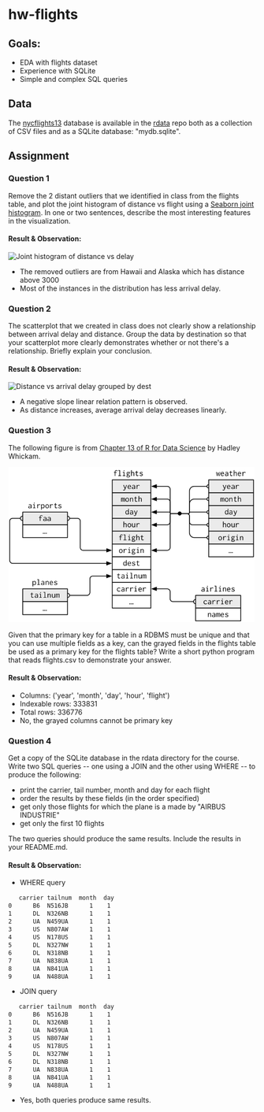 
# hw-flights

## Goals:

* EDA with flights dataset
* Experience with SQLite
* Simple and complex SQL queries

## Data

The [nycflights13](https://github.com/tidyverse/nycflights13) database is available in the
[rdata](https://github.com/ds5110/rdata/tree/main/data) repo both as a collection of CSV files 
and as a SQLite database: "mydb.sqlite".

## Assignment

### Question 1

Remove the 2 distant outliers that we identified in class from the flights table, and plot the joint histogram of
distance vs flight using a [Seaborn joint histogram](https://seaborn.pydata.org/examples/joint_histogram.html).
In one or two sentences, describe the most interesting features in the visualization.

#### Result & Observation:

![Joint histogram of distance vs delay](https://user-images.githubusercontent.com/45035308/195239824-b4ad5c9d-bb73-47c4-81d8-9ac697dbf2c6.png)

* The removed outliers are from Hawaii and Alaska which has distance above 3000
* Most of the instances in the distribution has less arrival delay.


### Question 2

The scatterplot that we created in class does not clearly show a relationship
between arrival delay and distance. Group the data by destination so that your scatterplot
more clearly demonstrates whether or not there's a relationship.
Briefly explain your conclusion.

#### Result & Observation:

![Distance vs arrival delay grouped by dest](https://user-images.githubusercontent.com/45035308/195239848-d093d46f-c931-49f5-afa7-2cbc6931a626.png)

* A negative slope linear relation pattern is observed.
* As distance increases, average arrival delay decreases linearly.


### Question 3

The following figure is from [Chapter 13 of R for Data Science](https://r4ds.had.co.nz/relational-data.html) 
by Hadley Whickam.

<img src="figs/relational-nycflights.png" width="500">

Given that the primary key for a table in a RDBMS must be unique and that you can use multiple fields as a key,
can the grayed fields in the flights table be used as a primary key for the flights table?
Write a short python program that reads flights.csv to demonstrate your answer.

#### Result & Observation:

* Columns: ('year', 'month', 'day', 'hour', 'flight')
* Indexable rows: 333831
* Total rows: 336776
* No, the grayed columns cannot be primary key

### Question 4

Get a copy of the SQLite database in the rdata directory for the course.
Write two SQL queries -- one using a JOIN and the other using WHERE -- to produce the following:

* print the carrier, tail number, month and day for each flight
* order the results by these fields (in the order specified)
* get only those flights for which the plane is a made by "AIRBUS INDUSTRIE"
* get only the first 10 flights

The two queries should produce the same results.  Include the results in your README.md.

#### Result & Observation:
* WHERE query
```
   carrier tailnum  month  day
0      B6  N516JB      1    1
1      DL  N326NB      1    1
2      UA  N459UA      1    1
3      US  N807AW      1    1
4      US  N178US      1    1
5      DL  N327NW      1    1
6      DL  N318NB      1    1
7      UA  N838UA      1    1
8      UA  N841UA      1    1
9      UA  N488UA      1    1
```
* JOIN query
```
   carrier tailnum  month  day
0      B6  N516JB      1    1
1      DL  N326NB      1    1
2      UA  N459UA      1    1
3      US  N807AW      1    1
4      US  N178US      1    1
5      DL  N327NW      1    1
6      DL  N318NB      1    1
7      UA  N838UA      1    1
8      UA  N841UA      1    1
9      UA  N488UA      1    1
```
* Yes, both queries produce same results.
